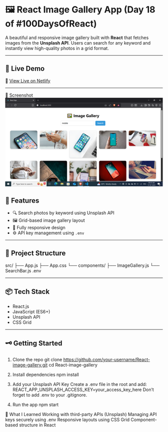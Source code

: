 # 🖼️ React Image Gallery App (Day 18 of #100DaysOfReact)

A beautiful and responsive image gallery built with **React** that fetches images from the **Unsplash API**. Users can search for any keyword and instantly view high-quality photos in a grid format.

---

## 🚀 Live Demo

🔗 [View Live on Netlify](https://gorav-gallery.netlify.app/)

---

📸 Screenshot
![Image Gallery App Screenshot](./Screenshot%20(480).png) 

## 🔧 Features

- 🔍 Search photos by keyword using Unsplash API
- 🖼️ Grid-based image gallery layout
- 📱 Fully responsive design
- ⚙️ API key management using `.env`

---

## 📁 Project Structure

src/
├── App.js
├── App.css
└── components/
      ├── ImageGallery.js
      └── SearchBar.js
.env

---

## 📦 Tech Stack

- React.js
- JavaScript (ES6+)
- Unsplash API
- CSS Grid

---

## 🗝️ Getting Started

###
1. Clone the repo
git clone https://github.com/your-username/React-image-gallery.git
cd React-image-gallery

2. Install dependencies
npm install

3. Add your Unsplash API Key
Create a .env file in the root and add:
REACT_APP_UNSPLASH_ACCESS_KEY=your_access_key_here
Don’t forget to add .env to your .gitignore.

4. Run the app
npm start

🧠 What I Learned
Working with third-party APIs (Unsplash)
Managing API keys securely using .env
Responsive layouts using CSS Grid
Component-based structure in React

